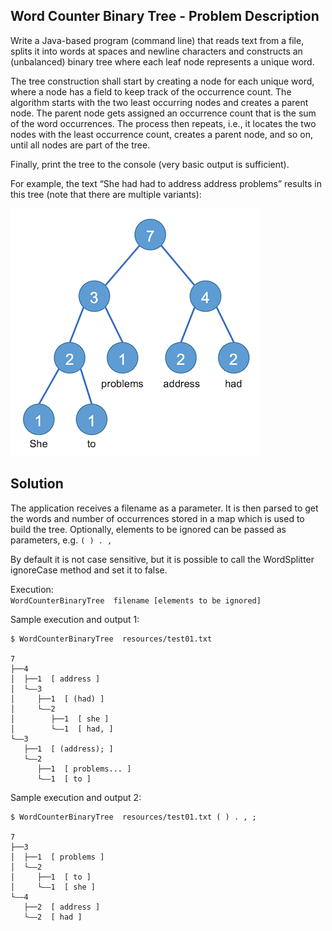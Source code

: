 ## Word Counter Binary Tree - Problem Description

Write a Java-based program (command line) that reads text from a file, splits it into words at spaces and newline characters and constructs an (unbalanced) binary tree where each leaf node represents a unique word.

The tree construction shall start by creating a node for each unique word, where a node has a field to keep track of the occurrence count. The algorithm starts with the two least occurring nodes and creates a parent node. The parent node gets assigned an occurrence count that is the sum of the word occurrences. The process then repeats, i.e., it locates the two nodes with the least occurrence count, creates a parent node, and so on, until all nodes are part of the tree.

Finally, print the tree to the console (very basic output is sufficient).

For example, the text “She had had to address address problems” results in this tree (note that there are multiple variants):

![Word Counter Binary Tree](resources/tree.png)

## Solution

The application receives a filename as a parameter. It is then parsed to get the words and number of occurrences stored in a map which is used to build the tree. Optionally, elements to be ignored can be passed as parameters, e.g. `( ) . ,`

By default it is not case sensitive, but it is possible to call the WordSplitter ignoreCase method and set it to false.

Execution: <br>
`WordCounterBinaryTree  filename [elements to be ignored]`

Sample execution and output 1:

```shell
$ WordCounterBinaryTree  resources/test01.txt  

7
├──4
│  ├──1  [ address ]
│  └––3
│     ├──1  [ (had) ]
│     └––2
│        ├──1  [ she ]
│        └––1  [ had, ]
└––3
   ├──1  [ (address); ]
   └––2
      ├──1  [ problems... ]
      └––1  [ to ]
```

Sample execution and output 2:

```shell
$ WordCounterBinaryTree  resources/test01.txt ( ) . , ; 

7 
├──3 
│  ├──1  [ problems ] 
│  └––2 
│     ├──1  [ to ] 
│     └––1  [ she ] 
└––4 
   ├──2  [ address ] 
   └––2  [ had ] 
```

